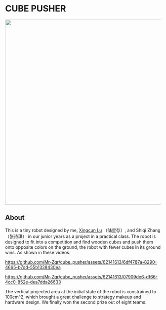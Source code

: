 # CUBE PUSHER

<div align=center>
<img src="assets/5组-2.jpg" width="600px">
</div>

## About

This is a tiny robot designed by me, [Xingcun Lu](https://github.com/SymphonyLu) （陆星存）, and Shiqi Zhang（张诗琪） in our junior years as a project in a practical class. The robot is designed to fit into a competition and find wooden cubes and push them onto opposite colors on the ground, the robot with fewer cubes in its ground wins. As shown in these videos. 

https://github.com/Mr-Zqr/cube_pusher/assets/62141613/6df4787a-8290-4665-b7dd-55b1338430ea

https://github.com/Mr-Zqr/cube_pusher/assets/62141613/07909de6-df66-4cc0-852e-dea7dda26633


The vertical projected area at the initial state of the robot is constrained to 100cm^2, which brought a great challenge to strategy makeup and hardware design. We finally won the second prize out of eight teams. 
